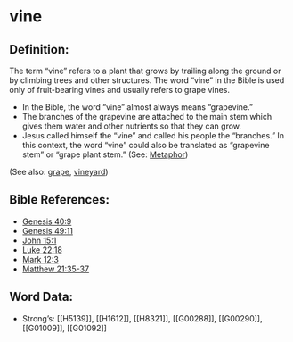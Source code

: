 # vine

## Definition:

The term “vine” refers to a plant that grows by trailing along the ground or by climbing trees and other structures. The word “vine” in the Bible is used only of fruit-bearing vines and usually refers to grape vines.

* In the Bible, the word “vine” almost always means “grapevine.”
* The branches of the grapevine are attached to the main stem which gives them water and other nutrients so that they can grow.
* Jesus called himself the “vine” and called his people the “branches.” In this context, the word “vine” could also be translated as “grapevine stem” or “grape plant stem.” (See: [Metaphor](../../translate/figs-metaphor))

(See also: [grape](../other/grape.md), [vineyard](../other/vineyard.md))

## Bible References:

* [Genesis 40:9](rc://en/tn/help/gen/40/09)
* [Genesis 49:11](rc://en/tn/help/gen/49/11)
* [John 15:1](rc://en/tn/help/jhn/15/01)
* [Luke 22:18](rc://en/tn/help/luk/22/18)
* [Mark 12:3](rc://en/tn/help/mrk/12/03)
* [Matthew 21:35-37](rc://en/tn/help/mat/21/35)

## Word Data:

* Strong’s: [[H5139]], [[H1612]], [[H8321]], [[G00288]], [[G00290]], [[G01009]], [[G01092]]
